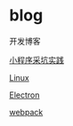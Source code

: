# blog
开发博客

[小程序采坑实践](https://github.com/WangXueZhi/Miniprogram-DevQA)

[Linux](./linux)

[Electron](./electron)

[webpack](./webpack)